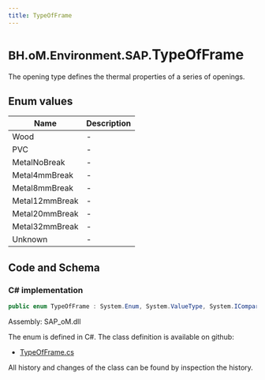 ```yaml
---
title: TypeOfFrame
---
```


# <small>BH.oM.Environment.SAP.</small>**TypeOfFrame**

The opening type defines the thermal properties of a series of openings.

## Enum values

| Name            | Description                                                    |
|-----------------|----------------------------------------------------------------|
| Wood |  -  |
| PVC |  -  |
| MetalNoBreak |  -  |
| Metal4mmBreak |  -  |
| Metal8mmBreak |  -  |
| Metal12mmBreak |  -  |
| Metal20mmBreak |  -  |
| Metal32mmBreak |  -  |
| Unknown |  -  |


## Code and Schema

### C# implementation

``` C# title="C#"
public enum TypeOfFrame : System.Enum, System.ValueType, System.IComparable, System.ISpanFormattable, System.IFormattable, System.IConvertible
```

Assembly: SAP_oM.dll

The enum is defined in C#. The class definition is available on github:

- [TypeOfFrame.cs](https://github.com/BHoM/SAP_Toolkit/blob/develop/SAP_oM/Enums\TypeOfFrame.cs)

All history and changes of the class can be found by inspection the history.
